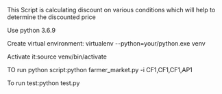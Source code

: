 This Script is calculating discount on various conditions which will help to determine the discounted price

Use python 3.6.9

Create virtual environment: virtualenv --python=your/python.exe venv

Activate it:source venv/bin/activate

TO run python script:python farmer_market.py -i CF1,CF1,CF1,AP1

To run test:python test.py